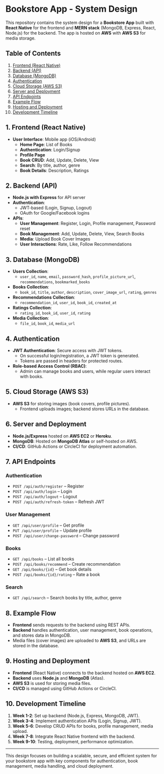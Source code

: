 # Bookstore App - System Design

This repository contains the system design for a **Bookstore App** built with **React Native** for the frontend and **MERN stack** (MongoDB, Express, React, Node.js) for the backend. The app is hosted on **AWS** with **AWS S3** for media storage.

## Table of Contents

1. [Frontend (React Native)](#1-frontend-react-native)
2. [Backend (API)](#2-backend-api)
3. [Database (MongoDB)](#3-database-mongodb)
4. [Authentication](#4-authentication)
5. [Cloud Storage (AWS S3)](#5-cloud-storage-aws-s3)
6. [Server and Deployment](#6-server-and-deployment)
7. [API Endpoints](#7-api-endpoints)
8. [Example Flow](#8-example-flow)
9. [Hosting and Deployment](#9-hosting-and-deployment)
10. [Development Timeline](#10-development-timeline)

## 1. Frontend (React Native)

- **User Interface**: Mobile app (iOS/Android)
  - **Home Page**: List of Books
  - **Authentication**: Login/Signup
  - **Profile Page**
  - **Book CRUD**: Add, Update, Delete, View
  - **Search**: By title, author, genre
  - **Book Details**: Description, Ratings

## 2. Backend (API)

- **Node.js with Express** for API server
- **Authentication**:
  - JWT-based (Login, Signup, Logout)
  - OAuth for Google/Facebook logins
- **APIs**:
  - **User Management**: Register, Login, Profile management, Password reset
  - **Book Management**: Add, Update, Delete, View, Search Books
  - **Media**: Upload Book Cover Images
  - **User Interactions**: Rate, Like, Follow Recommendations

## 3. Database (MongoDB)

- **Users Collection**:
  - `user_id`, `name`, `email`, `password_hash`, `profile_picture_url`, `recommendations`, `bookmarked_books`
- **Books Collection**:
  - `book_id`, `title`, `author`, `description`, `cover_image_url`, `rating`, `genres`
- **Recommendations Collection**:
  - `recommendation_id`, `user_id`, `book_id`, `created_at`
- **Ratings Collection**:
  - `rating_id`, `book_id`, `user_id`, `rating`
- **Media Collection**:
  - `file_id`, `book_id`, `media_url`

## 4. Authentication

- **JWT Authentication**: Secure access with JWT tokens.
  - On successful login/registration, a JWT token is generated.
  - Tokens are passed in headers for protected routes.
- **Role-based Access Control (RBAC)**:
  - Admin can manage books and users, while regular users interact with books.

## 5. Cloud Storage (AWS S3)

- **AWS S3** for storing images (book covers, profile pictures).
  - Frontend uploads images; backend stores URLs in the database.

## 6. Server and Deployment

- **Node.js/Express** hosted on **AWS EC2** or **Heroku**.
- **MongoDB**: Hosted on **MongoDB Atlas** or self-hosted on AWS.
- **CI/CD**: GitHub Actions or CircleCI for deployment automation.

## 7. API Endpoints

### Authentication
- `POST /api/auth/register` – Register
- `POST /api/auth/login` – Login
- `POST /api/auth/logout` – Logout
- `POST /api/auth/refresh-token` – Refresh JWT

### User Management
- `GET /api/user/profile` – Get profile
- `PUT /api/user/profile` – Update profile
- `POST /api/user/change-password` – Change password

### Books
- `GET /api/books` – List all books
- `POST /api/books/recommend` – Create recommendation
- `GET /api/books/{id}` – Get book details
- `POST /api/books/{id}/rating` – Rate a book

### Search
- `GET /api/search` – Search books by title, author, genre

## 8. Example Flow

- **Frontend** sends requests to the backend using REST APIs.
- **Backend** handles authentication, user management, book operations, and stores data in MongoDB.
- Media files (cover images) are uploaded to **AWS S3**, and URLs are stored in the database.

## 9. Hosting and Deployment

- **Frontend** (React Native) connects to the backend hosted on **AWS EC2**.
- **Backend** uses **Node.js** and **MongoDB** (Atlas).
- **AWS S3** is used for storing media files.
- **CI/CD** is managed using GitHub Actions or CircleCI.

## 10. Development Timeline

1. **Week 1-2**: Set up backend (Node.js, Express, MongoDB, JWT).
2. **Week 3-4**: Implement authentication APIs (Login, Signup, JWT).
3. **Week 5-6**: Develop CRUD APIs for books, profile management, media upload.
4. **Week 7-8**: Integrate React Native frontend with the backend.
5. **Week 9-10**: Testing, deployment, performance optimization.

---

This design focuses on building a scalable, secure, and efficient system for your bookstore app with key components for authentication, book management, media handling, and cloud deployment.
